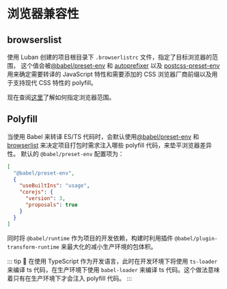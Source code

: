 # 浏览器兼容性

## browserslist

使用 Luban 创建的项目根目录下 `.browserlistrc` 文件，指定了目标浏览器的范围，
这个值会被[@babel/preset-env](https://new.babeljs.io/docs/en/next/babel-preset-env.html) 和
[autoprefixer](https://github.com/postcss/autoprefixer) 以及
[postcss-preset-env](https://github.com/csstools/postcss-preset-env) 用来确定需要转译的 JavaScript
特性和需要添加的 CSS 浏览器厂商前缀以及用于支持现代 CSS 特性的 polyfill。

现在查阅[这里](https://github.com/ai/browserslist)了解如何指定浏览器范围。

## Polyfill

当使用 Babel 来转译 ES/TS 代码时，会默认使用[@babel/preset-env](https://new.babeljs.io/docs/en/next/babel-preset-env.html) 和
[browserlist](https://github.com/ai/browserslist) 来决定项目打包时需求注入哪些 polyfill 代码，来垫平浏览器差异性。
默认的 `@babel/preset-env` 配置项为：

```json
[
  "@babel/preset-env",
  {
    "useBuiltIns": "usage",
    "corejs": {
      "version": 3,
      "proposals": true
    }
  }
]
```

同时将 `@babel/runtime` 作为项目的开发依赖，构建时利用插件 `@babel/plugin-transform-runtime` 来最大化的减小生产环境的包体积。

::: tip 🙋
在使用 TypeScript 作为开发语言，此时在开发环境下将使用 `ts-loader` 来编译 ts 代码，在生产环境下使用 `babel-loader` 来编译 ts 代码。这个做法意味着只有在生产环境下才会注入 polyfill 代码。
:::

